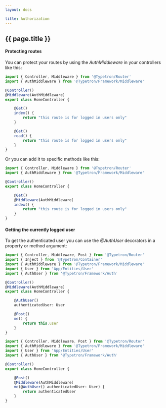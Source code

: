 ```yaml
---
layout: docs

title: Authorization
---
```


## {{ page.title }}


#### Protecting routes

You can protect your routes by using the _AuthMiddleware_ in your controllers like this:

```ts
import { Controller, Middleware } from '@Typetron/Router'
import { AuthMiddleware } from '@Typetron/Framework/Middleware'

@Controller()
@Middleware(AuthMiddleware)
export class HomeController {

    @Get()
    index() {
        return "this route is for logged in users only"
    }

    @Get()
    read() {
        return "this route is for logged in users only"
    }
}
```

Or you can add it to specific methods like this:

```ts
import { Controller, Middleware } from '@Typetron/Router'
import { AuthMiddleware } from '@Typetron/Framework/Middleware'

@Controller()
export class HomeController {

    @Get()
    @Middleware(AuthMiddleware)
    index() {
        return "this route is for logged in users only"
    }
}
```

#### Getting the currently logged user

To get the authenticated user you can use the _@AuthUser_ decorators in a property or method argument:

```ts
import { Controller, Middleware, Post } from '@Typetron/Router'
import { Inject } from '@Typetron/Container'
import { AuthMiddleware } from '@Typetron/Framework/Middleware'
import { User } from 'App/Entities/User'
import { AuthUser } from '@Typetron/Framework/Auth'

@Controller()
@Middleware(AuthMiddleware)
export class HomeController {

    @AuthUser()
    authenticatedUser: User

    @Post()
    me() {
        return this.user
    }
}
```

```ts
import { Controller, Middleware, Post } from '@Typetron/Router'
import { AuthMiddleware } from '@Typetron/Framework/Middleware'
import { User } from 'App/Entities/User'
import { AuthUser } from '@Typetron/Framework/Auth'

@Controller()
export class HomeController {

    @Post()
    @Middleware(AuthMiddleware)
    me(@AuthUser() authenticatedUser: User) {
        return authenticatedUser
    }
}
```


